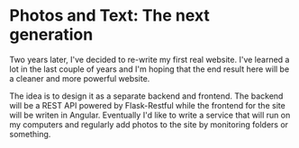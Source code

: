 Photos and Text: The next generation
=====================================

Two years later, I've decided to re-write my first real website. I've learned a lot in the last couple of years and I'm hoping that the end result here will be a cleaner and more powerful website.

The idea is to design it as a separate backend and frontend. The backend will be a REST API powered by Flask-Restful while the frontend for the site will be writen in Angular. Eventually I'd like to write a service that will run on my computers and regularly add photos to the site by monitoring folders or something.